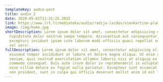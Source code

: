 ```yaml
---
templateKey: audio-post
title: audio 2
date: 2020-05-01T11:21:25.201Z
link: https://www.lrt.lt/mediateka/audio/radijo-laidos/vienkartine-planeta
image: /img/home.jpg
shortDescription: Lorem ipsum dolor sit amet, consectetur adipisicing elit.
  Cupiditate dolor nostrum saepe tempore. Accusantium aut consequuntur, error,
  excepturi incidunt ipsam iste laborum modi officiis quasi repellat sed totam
  vel vero!
fullDescription: Lorem ipsum dolor sit amet, consectetur adipiscing elit, sed do
  eiusmod tempor incididunt ut labore et dolore magna aliqua. Ut enim ad minim
  veniam, quis nostrud exercitation ullamco laboris nisi ut aliquip ex ea
  commodo consequat. Duis aute irure dolor in reprehenderit in voluptate velit
  esse cillum dolore eu fugiat nulla pariatur. Excepteur sint occaecat cupidatat
  non proident, sunt in culpa qui officia deserunt mollit anim id est laborum
---
```

